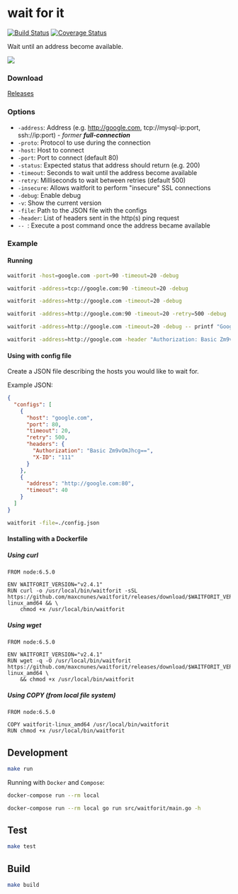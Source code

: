 # wait for it

[![Build Status](https://travis-ci.org/maxcnunes/waitforit.svg?branch=master)](https://travis-ci.org/maxcnunes/waitforit)
[![Coverage Status](https://coveralls.io/repos/github/maxcnunes/waitforit/badge.svg?branch=master)](https://coveralls.io/github/maxcnunes/waitforit?branch=master)

Wait until an address become available.

![](http://24.media.tumblr.com/tumblr_m3x648wxbj1ru99qvo1_500.png)


### Download

[Releases](https://github.com/maxcnunes/waitforit/releases)

### Options

- `-address`: Address (e.g. http://google.com, tcp://mysql-ip:port, ssh://ip:port) - *former **full-connection***
- `-proto`: Protocol to use during the connection
- `-host`: Host to connect
- `-port`: Port to connect (default 80)
- `-status`: Expected status that address should return (e.g. 200)
- `-timeout`: Seconds to wait until the address become available
- `-retry`: Milliseconds to wait between retries (default 500)
- `-insecure`: Allows waitforit to perform \"insecure\" SSL connections
- `-debug`: Enable debug
- `-v`: Show the current version
- `-file`: Path to the JSON file with the configs
- `-header`: List of headers sent in the http(s) ping request
- `-- `: Execute a post command once the address became available

### Example

#### Running

```bash
waitforit -host=google.com -port=90 -timeout=20 -debug

waitforit -address=tcp://google.com:90 -timeout=20 -debug

waitforit -address=http://google.com -timeout=20 -debug

waitforit -address=http://google.com:90 -timeout=20 -retry=500 -debug

waitforit -address=http://google.com -timeout=20 -debug -- printf "Google Works\!"

waitforit -address=http://google.com -header "Authorization: Basic Zm9vOmJhcg==" -header "X-ID: 111" -debug
```

#### Using with config file

Create a JSON file describing the hosts you would like to wait for.

Example JSON:
```json
{
  "configs": [
    {
      "host": "google.com",
      "port": 80,
      "timeout": 20,
      "retry": 500,
      "headers": {
        "Authorization": "Basic Zm9vOmJhcg==",
        "X-ID": "111"
      }
    },
    {
      "address": "http://google.com:80",
      "timeout": 40
    }
  ]
}
```

```bash
waitforit -file=./config.json
```

#### Installing with a Dockerfile

##### Using curl

```
FROM node:6.5.0

ENV WAITFORIT_VERSION="v2.4.1"
RUN curl -o /usr/local/bin/waitforit -sSL https://github.com/maxcnunes/waitforit/releases/download/$WAITFORIT_VERSION/waitforit-linux_amd64 && \
    chmod +x /usr/local/bin/waitforit
```

##### Using wget

```
FROM node:6.5.0

ENV WAITFORIT_VERSION="v2.4.1"
RUN wget -q -O /usr/local/bin/waitforit https://github.com/maxcnunes/waitforit/releases/download/$WAITFORIT_VERSION/waitforit-linux_amd64 \
    && chmod +x /usr/local/bin/waitforit
```

##### Using COPY (from local file system)

```
FROM node:6.5.0

COPY waitforit-linux_amd64 /usr/local/bin/waitforit
RUN chmod +x /usr/local/bin/waitforit
```

## Development

```bash
make run
```

Running with `Docker` and `Compose`:

```bash
docker-compose run --rm local
```

```bash
docker-compose run --rm local go run src/waitforit/main.go -h
```

## Test

```bash
make test
```

## Build

```bash
make build
```

